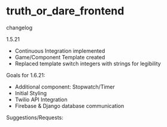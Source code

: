 # truth_or_dare_frontend

changelog

1.5.21
- Continuous Integration implemented
- Game/Component Template created
- Replaced template switch integers with strings for legibility 

Goals for 1.6.21:
- Additional component: Stopwatch/Timer
- Initial Styling
- Twilio API Integration
- Firebase & Django database communication


Suggestions/Requests:
